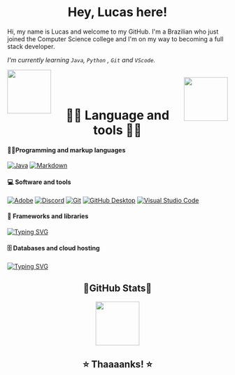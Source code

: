  <!--Introdution-->
<h1 align="center"> Hey, Lucas here!</h1> 


 
Hi, my name is Lucas and welcome to my GitHub. I'm a Brazilian who just joined the Computer Science college and I'm on my way to becoming a full stack developer.

_I'm currently learning `Java`, `Python` , `Git` and `VScode`._ 

<p>
	<img align='left' src="https://static.wikia.nocookie.net/b1f1ccc5-fe57-4c59-8312-aa6a0442f194/scale-to-width/370" width='100'></br>
 	<img align='right' src="https://images-cdn.exchange.art/KX0szYZqKEK83MdXza8vH-4hvPikaenJiK0tREH_acc?ext=fastly&width=350&dpr=3&optimize=high&auto=avifwebp" width='100'>
</p>
</br>
<div align="center"><h1>🐱‍💻 Language and tools 🐱‍💻</h1></div> 

<div align="left"><h4>🐱‍👤Programming and markup languages</h4></div> 

<p align='left'>
    <a href="https://github.com/search?q=user%3ADenverCoder1+language%3Ajava"><img alt="Java" src="https://custom-icon-badges.demolab.com/badge/Java-007396.svg?logo=java&logoColor=white"></a>
    <a href="https://github.com/search?q=user%3ADenverCoder1+language%3Amarkdown"><img alt="Markdown" src="https://img.shields.io/badge/Markdown-000000.svg?logo=markdown&logoColor=white"></a>    
     

 <div align="left"><h4>💻 Software and tools</h4></div>
 
 <p align='left'>
    <a href="#"><img alt="Adobe" src="https://img.shields.io/badge/Adobe-FF0000.svg?logo=adobe&logoColor=white"></a>
    <a href="#"><img alt="Discord" src="https://img.shields.io/badge/-Discord-5865F2.svg?logo=discord&logoColor=white"></a>
    <a href="#"><img alt="Git" src="https://img.shields.io/badge/Git-F05033.svg?logo=git&logoColor=white"></a>
    <a href="#"><img alt="GitHub Desktop" src="https://img.shields.io/badge/GitHub%20Desktop-8034A9.svg?logo=github&logoColor=white"></a>
    <a href="#"><img alt="Visual Studio Code" src="https://img.shields.io/badge/Visual%20Studio%20Code-0078d7.svg?logo=visual-studio-code&logoColor=white"></a>
</p>

<div align="left"><h4>🧰 Frameworks and libraries</h4></div>

[![Typing SVG](https://readme-typing-svg.demolab.com?font=DotGothic16&size=28&pause=1000&color=6D008A&width=435&lines=w+o+r+k+i+n+g++_+o+n+_+i+t+.++.++.+;-++n+o+_+d+a+t+a++-)](https://git.io/typing-svg)

<div align="left"><h4>🗄️ Databases and cloud hosting</h4></div>

[![Typing SVG](https://readme-typing-svg.demolab.com?font=DotGothic16&size=28&pause=1000&color=6D008A&width=435&lines=w+o+r+k+i+n+g++_+o+n+_+i+t+.++.++.+;-++n+o+_+d+a+t+a++-)](https://git.io/typing-svg)

 <div align="center"><h2>👾GitHub Stats👾</h2></div>
 
 
 <div align=center>

<img height="100em" src="https://github-readme-stats.vercel.app/api/top-langs/?username=Baralou&layout=compact&langs_count=7&text_color=ffffff&theme=radical"/></a>
 
 </div>
 
 
<div align="center"><h2>⭐ Thaaaanks! ⭐</h2></div>



